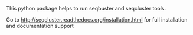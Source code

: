 This python package helps to run seqbuster and seqcluster tools. 

Go to http://seqcluster.readthedocs.org/installation.html for full installation and documentation support
